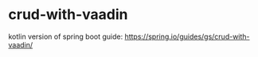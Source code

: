 # crud-with-vaadin
kotlin version of spring boot guide: https://spring.io/guides/gs/crud-with-vaadin/

